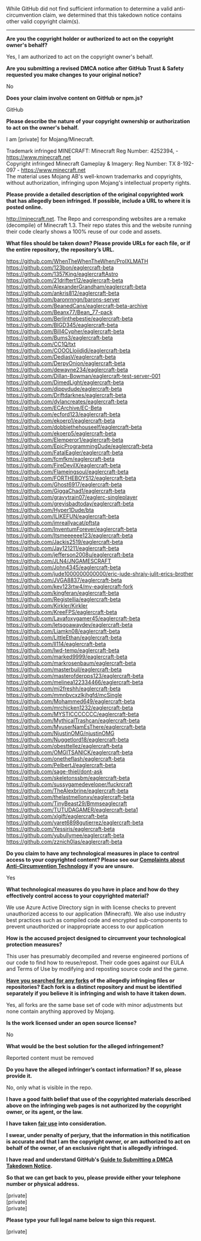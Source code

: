 While GitHub did not find sufficient information to determine a valid anti-circumvention claim, we determined that this takedown notice contains other valid copyright claim(s).

---

**Are you the copyright holder or authorized to act on the copyright owner's behalf?**

Yes, I am authorized to act on the copyright owner's behalf.

**Are you submitting a revised DMCA notice after GitHub Trust & Safety requested you make changes to your original notice?**

No

**Does your claim involve content on GitHub or npm.js?**

GitHub

**Please describe the nature of your copyright ownership or authorization to act on the owner's behalf.**

I am [private] for Mojang/Minecraft.

Trademark infringed MINECRAFT: Minecraft Reg Number: 4252394, - https://www.minecraft.net  
Copyright infringed Minecraft Gameplay & Imagery: Reg Number: TX 8-192-097 - https://www.minecraft.net  
The material uses Mojang AB's well-known trademarks and copyrights, without authorization, infringing upon Mojang's intellectual property rights.

**Please provide a detailed description of the original copyrighted work that has allegedly been infringed. If possible, include a URL to where it is posted online.**

http://minecraft.net. The Repo and corresponding websites are a remake (decompile) of Minecraft 1.3. Their repo states this and the website running their code clearly shows a 100% reuse of our code and assets.

**What files should be taken down? Please provide URLs for each file, or if the entire repository, the repository’s URL.**

https://github.com/WhenTheWhenTheWhen/ProIXLMATH  
https://github.com/123bon/eaglercraft-beta  
https://github.com/1357King/eaglercraftAstro  
https://github.com/21driftert12/eaglercraft-beta  
https://github.com/AlexanderGrandham/eaglercraft-beta  
https://github.com/ankris812/eaglercraft-beta  
https://github.com/baronrnngn/barons-server  
https://github.com/BeanedCans/eaglercraft-beta-archive  
https://github.com/Beanx77/Bean_77-pack  
https://github.com/Berlinthebestie/eaglercraft-beta  
https://github.com/BIGD345/eaglercraft-beta  
https://github.com/Bill4Cypher/eaglercraft-beta  
https://github.com/Bums3/eaglercraft-beta  
https://github.com/CC1Q/txt  
https://github.com/COOOLloiidjdi/eaglercraft-beta  
https://github.com/DediasV/eaglercraft-beta  
https://github.com/DerpyOnion/eaglercraft-beta  
https://github.com/dewayne234/eaglercraft-beta  
https://github.com/Dillan-Bowman/eaglercraft-test-server-001  
https://github.com/DimedLight/eaglercraft-beta  
https://github.com/dippydude/eaglercraft-beta  
https://github.com/Driftdarknes/eaglercraft-beta  
https://github.com/dylancreates/eaglercraft-beta  
https://github.com/ECArchive/EC-Beta  
https://github.com/ecford123/eaglercraft-beta  
https://github.com/ekoerp1/eaglercraft-beta  
https://github.com/dobbiethehouseelf/eaglercraft-beta  
https://github.com/ekoerp5/eaglercraft-beta  
https://github.com/Elemperor1/eaglercraft-beta  
https://github.com/EpicProgrammingDude/eaglercraft-beta  
https://github.com/FatalEagler/eaglercraft-beta  
https://github.com/fcmfkm/eaglercraft-beta  
https://github.com/FireDevilX/eaglercraft-beta  
https://github.com/Flameingsoul/eaglercraft-beta  
https://github.com/FORTHEBOYS12/eaglercraft-beta  
https://github.com/Ghost6917/eaglercraft-beta  
https://github.com/GiggaChad1/eaglercraft-beta  
https://github.com/gravytrain07/eaglerc-singleplayer  
https://github.com/greyisbadtoday/eaglercraft-beta  
https://github.com/Hyper1Dude/bta  
https://github.com/ILIKEFUN/eaglercraft-beta  
https://github.com/imreallyacat/pftsta  
https://github.com/InventumForever/eaglercraft-beta  
https://github.com/Itsmeeeeee123/eaglercraft-beta  
https://github.com/Jackis2519/eaglercraft-beta  
https://github.com/Jay121211/eaglercraft-beta  
https://github.com/jefferson2008u/eaglercraft-beta  
https://github.com/JLN4/JNGAMESCRAFT  
https://github.com/John4345/eaglercraft-beta  
https://github.com/jude1000000000000/eric-jude-shraiy-julit-erics-brother  
https://github.com/JVGA8837/eaglercraft-beta  
https://github.com/kev123rtw4/my-eaglercraft-fork  
https://github.com/kingferan/eaglercraft-beta  
https://github.com/Registellia/eaglercraft-beta  
https://github.com/Kirkler/Kirkler  
https://github.com/KreeFPS/eaglercraft-beta  
https://github.com/Lavafoxygamer45/eaglercraft-beta  
https://github.com/letsgoawaydev/eaglercraft-beta  
https://github.com/Liamkn08/eaglercraft-beta  
https://github.com/LittleEthan/eaglercraft-beta  
https://github.com/ll114/eaglercraft-beta  
https://github.com/lwd-temp/eaglercraft-beta  
https://github.com/marked9999/eaglercraft-beta  
https://github.com/markrosenbaum/eaglercraft-beta  
https://github.com/masterbuil/eaglercraft-beta  
https://github.com/masterofderpps123/eaglercraft-beta  
https://github.com/melinea122334466/eaglercraft-beta  
https://github.com/mj2freshh/eaglercraft-beta  
https://github.com/mmnbvcxzlkjhgfd/mcSingle  
https://github.com/Mohammed649/eaglercraft-beta  
https://github.com/mrchicken1232/eaglercraft-beta  
https://github.com/MYSTICCCCCCC/eaglercraft-beta  
https://github.com/MythicalTrashcan/eaglercraft-beta  
https://github.com/MyuserNamEsThere/eaglercraft-beta  
https://github.com/NjustinOMG/njustinOMG  
https://github.com/Nuggetlord18/eaglercraft-beta  
https://github.com/obesttellez/eaglercraft-beta  
https://github.com/OMGITSANICK/eaglercraft-beta  
https://github.com/onetheflash/eaglercraft-beta  
https://github.com/PelbertJ/eaglercraft-beta  
https://github.com/sage-thiel/dont-ask  
https://github.com/skeletonssbm/eaglercraft-beta  
https://github.com/sussygamedeveloper/fuckrcraft  
https://github.com/TheAlexbrine/eaglercraft-beta  
https://github.com/thelastmellonxy/eaglercraft-beta  
https://github.com/TinyBeast29/Bmmseaglecraft  
https://github.com/TUTUDAGAMER/eaglercraft-beta1  
https://github.com/xlgift/eaglercraft-beta  
https://github.com/yaret6898gutierrez/eaglercraft-beta  
https://github.com/Yessiris/eaglercraft-beta  
https://github.com/yubullymee/eaglercraft-beta  
https://github.com/zznich0las/eaglercraft-beta  

**Do you claim to have any technological measures in place to control access to your copyrighted content? Please see our <a href="https://docs.github.com/articles/guide-to-submitting-a-dmca-takedown-notice#complaints-about-anti-circumvention-technology">Complaints about Anti-Circumvention Technology</a> if you are unsure.**

Yes

**What technological measures do you have in place and how do they effectively control access to your copyrighted material?**

We use Azure Active Directory sign in with license checks to prevent unauthorized access to our application (Minecraft). We also use industry best practices such as compiled code and encrypted sub-components to prevent unauthorized or inappropriate access to our application

**How is the accused project designed to circumvent your technological protection measures?**

This user has presumably decompiled and reverse engineered portions of our code to find how to reuse/repost. Their code goes against our EULA and Terms of Use by modifying and reposting source code and the game.

**<a href="https://docs.github.com/articles/dmca-takedown-policy#b-what-about-forks-or-whats-a-fork">Have you searched for any forks</a> of the allegedly infringing files or repositories? Each fork is a distinct repository and must be identified separately if you believe it is infringing and wish to have it taken down.**

Yes, all forks are the same base set of code with minor adjustments but none contain anything approved by Mojang.

**Is the work licensed under an open source license?**

No

**What would be the best solution for the alleged infringement?**

Reported content must be removed

**Do you have the alleged infringer’s contact information? If so, please provide it.**

No, only what is visible in the repo.

**I have a good faith belief that use of the copyrighted materials described above on the infringing web pages is not authorized by the copyright owner, or its agent, or the law.**

**I have taken <a href="https://www.lumendatabase.org/topics/22">fair use</a> into consideration.**

**I swear, under penalty of perjury, that the information in this notification is accurate and that I am the copyright owner, or am authorized to act on behalf of the owner, of an exclusive right that is allegedly infringed.**

**I have read and understand GitHub's <a href="https://docs.github.com/articles/guide-to-submitting-a-dmca-takedown-notice/">Guide to Submitting a DMCA Takedown Notice</a>.**

**So that we can get back to you, please provide either your telephone number or physical address.**

[private]  
[private]  
[private]

**Please type your full legal name below to sign this request.**

[private]
